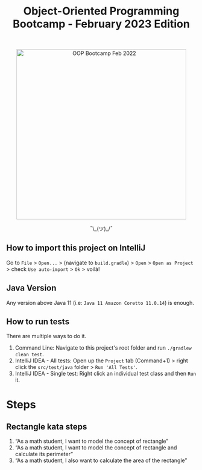 <h1 align="center"> Object-Oriented Programming Bootcamp - February 2023 Edition </h1> <br>

<p align="center">
  <a href="https://gitpoint.co/">
    <img alt="OOP Bootcamp Feb 2022" title="oop-bootcamp" src="https://c.tenor.com/omNaWg3lke8AAAAC/predator-fire.gif" width="450">
  </a>
</p>

<p align="center">
  ¯\_(ツ)_/¯
</p>

## How to import this project on IntelliJ

Go to `File` > `Open...` > (navigate to `build.gradle`) > `Open` > `Open as Project` > check `Use auto-import` > `Ok` > voilà!

## Java Version

Any version above Java 11 (i.e: `Java 11 Amazon Coretto 11.0.14`) is enough.

## How to run tests

There are multiple ways to do it. 

1. Command Line: Navigate to this project's root folder and run `./gradlew clean test`.
2. IntelliJ IDEA - All tests: Open up the `Project` tab (Command+1) > right click the `src/test/java` folder > `Run 'All Tests'`.
3. IntelliJ IDEA - Single test: Right click an individual test class and then `Run` it.

# Steps

## Rectangle kata steps

1. “As a math student, I want to model the concept of rectangle”
2. “As a math student, I want to model the concept of rectangle and calculate its perimeter”
3. “As a math student, I also want to calculate the area of the rectangle”
